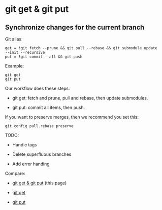 # git get & git put

## Synchronize changes for the current branch

Git alias:

```git
get = !git fetch --prune && git pull --rebase && git submodule update --init --recursive
put = !git commit --all && git push
```

Example:

```shell
git get
git put
```

Our workflow does these steps:

  * git get: fetch and prune, pull and rebase, then update submodules.

  * git put: commit all items, then push.

If you want to preserve merges, then we recommend you set this:

```shell
git config pull.rebase preserve
```

TODO: 

  * Handle tags
  
  * Delete superfluous branches
  
  * Add error handing

Compare:

* [git get & git put](../git-get-git-put) (this page)

* [git get](../git-get)

* [git put](../git-put)
